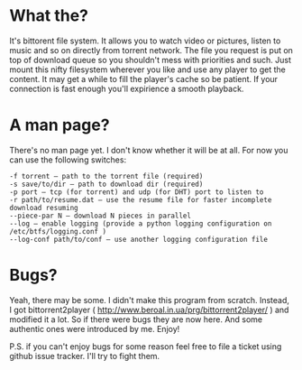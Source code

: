 # What the? #
It's bittorent file system. It allows you to watch video or pictures, listen to music and so on directly from torrent network. The file you request is put on top of download queue so you shouldn't mess with priorities and such. Just mount this nifty filesystem wherever you like and use any player to get the content. It may get a while to fill the player's cache so be patient. If your connection is fast enough you'll expirience a smooth playback.

# A man page? #
There's no man page yet. I don't know whether it will be at all. For now you can use the following switches:

    -f torrent — path to the torrent file (required)
    -s save/to/dir — path to download dir (required)
    -p port — tcp (for torrent) and udp (for DHT) port to listen to
    -r path/to/resume.dat — use the resume file for faster incomplete download resuming
    --piece-par N — download N pieces in parallel
    --log — enable logging (provide a python logging configuration on /etc/btfs/logging.conf )
    --log-conf path/to/conf — use another logging configuration file

# Bugs? #
Yeah, there may be some. I didn't make this program from scratch. Instead, I got bittorrent2player ( http://www.beroal.in.ua/prg/bittorrent2player/ ) and modified it a lot. So if there were bugs they are now here. And some authentic ones were introduced by me. Enjoy!

P.S. if you can't enjoy bugs for some reason feel free to file a ticket using github issue tracker. I'll try to fight them.
